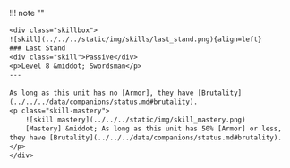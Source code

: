 !!! note ""

    <div class="skillbox">
    ![skill](../../../static/img/skills/last_stand.png){align=left}
    ### Last Stand
    <div class="skill">Passive</div>
    <p>Level 8 &middot; Swordsman</p>
    ---

    As long as this unit has no [Armor], they have [Brutality](../../../data/companions/status.md#brutality).
    <p class="skill-mastery">
        ![skill mastery](../../../static/img/skill_mastery.png) 
        [Mastery] &middot; As long as this unit has 50% [Armor] or less, they have [Brutality](../../../data/companions/status.md#brutality).
    </p> 
    </div>

